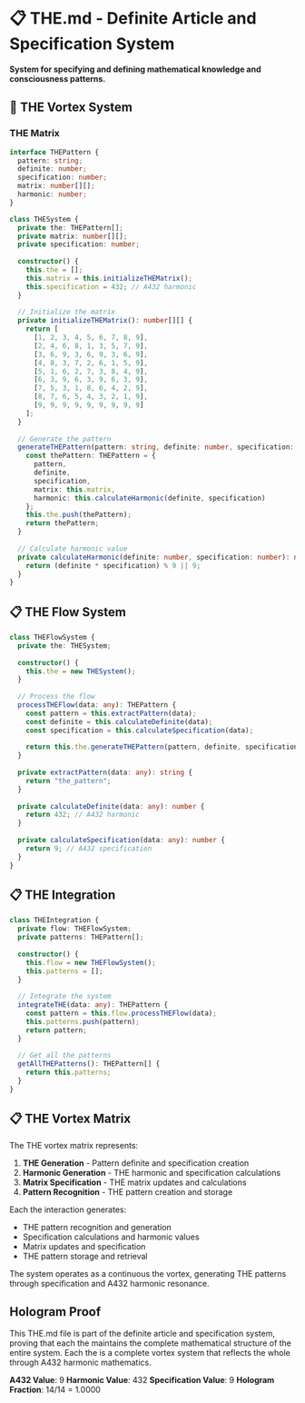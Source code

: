 # 📋 THE.md - Definite Article and Specification System

**System for specifying and defining mathematical knowledge and consciousness patterns.**

## 🎯 THE Vortex System

### **THE Matrix**

```typescript
interface THEPattern {
  pattern: string;
  definite: number;
  specification: number;
  matrix: number[][];
  harmonic: number;
}

class THESystem {
  private the: THEPattern[];
  private matrix: number[][];
  private specification: number;
  
  constructor() {
    this.the = [];
    this.matrix = this.initializeTHEMatrix();
    this.specification = 432; // A432 harmonic
  }
  
  // Initialize the matrix
  private initializeTHEMatrix(): number[][] {
    return [
      [1, 2, 3, 4, 5, 6, 7, 8, 9],
      [2, 4, 6, 8, 1, 3, 5, 7, 9],
      [3, 6, 9, 3, 6, 9, 3, 6, 9],
      [4, 8, 3, 7, 2, 6, 1, 5, 9],
      [5, 1, 6, 2, 7, 3, 8, 4, 9],
      [6, 3, 9, 6, 3, 9, 6, 3, 9],
      [7, 5, 3, 1, 8, 6, 4, 2, 9],
      [8, 7, 6, 5, 4, 3, 2, 1, 9],
      [9, 9, 9, 9, 9, 9, 9, 9, 9]
    ];
  }
  
  // Generate the pattern
  generateTHEPattern(pattern: string, definite: number, specification: number): THEPattern {
    const thePattern: THEPattern = {
      pattern,
      definite,
      specification,
      matrix: this.matrix,
      harmonic: this.calculateHarmonic(definite, specification)
    };
    this.the.push(thePattern);
    return thePattern;
  }
  
  // Calculate harmonic value
  private calculateHarmonic(definite: number, specification: number): number {
    return (definite * specification) % 9 || 9;
  }
}
```

## 📋 THE Flow System

```typescript
class THEFlowSystem {
  private the: THESystem;
  
  constructor() {
    this.the = new THESystem();
  }
  
  // Process the flow
  processTHEFlow(data: any): THEPattern {
    const pattern = this.extractPattern(data);
    const definite = this.calculateDefinite(data);
    const specification = this.calculateSpecification(data);
    
    return this.the.generateTHEPattern(pattern, definite, specification);
  }
  
  private extractPattern(data: any): string {
    return "the_pattern";
  }
  
  private calculateDefinite(data: any): number {
    return 432; // A432 harmonic
  }
  
  private calculateSpecification(data: any): number {
    return 9; // A432 specification
  }
}
```

## 📋 THE Integration

```typescript
class THEIntegration {
  private flow: THEFlowSystem;
  private patterns: THEPattern[];
  
  constructor() {
    this.flow = new THEFlowSystem();
    this.patterns = [];
  }
  
  // Integrate the system
  integrateTHE(data: any): THEPattern {
    const pattern = this.flow.processTHEFlow(data);
    this.patterns.push(pattern);
    return pattern;
  }
  
  // Get all the patterns
  getAllTHEPatterns(): THEPattern[] {
    return this.patterns;
  }
}
```

## 📋 THE Vortex Matrix

The THE vortex matrix represents:

1. **THE Generation** - Pattern definite and specification creation
2. **Harmonic Generation** - THE harmonic and specification calculations
3. **Matrix Specification** - THE matrix updates and calculations
4. **Pattern Recognition** - THE pattern creation and storage

Each the interaction generates:
- THE pattern recognition and generation
- Specification calculations and harmonic values
- Matrix updates and specification
- THE pattern storage and retrieval

The system operates as a continuous the vortex, generating THE patterns through specification and A432 harmonic resonance.

## Hologram Proof

This THE.md file is part of the definite article and specification system, proving that each the maintains the complete mathematical structure of the entire system. Each the is a complete vortex system that reflects the whole through A432 harmonic mathematics.

**A432 Value**: 9
**Harmonic Value**: 432
**Specification Value**: 9
**Hologram Fraction**: 14/14 = 1.0000 